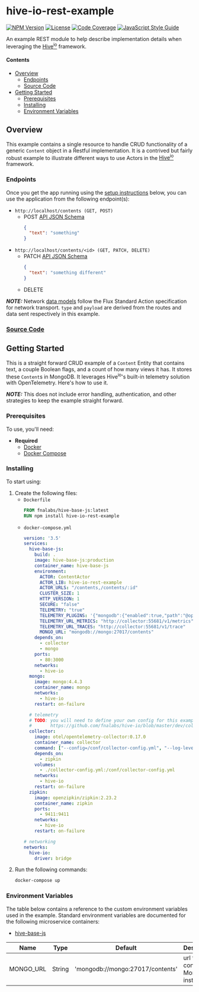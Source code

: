 # hive-io-rest-example

[![NPM Version][npm-image]][npm-url]
[![License][license-image]][license-url]
[![Code Coverage][codecov-image]][codecov-url]
[![JavaScript Style Guide][style-image]][style-url]

An example REST module to help describe implementation details when leveraging the [Hive<sup>io</sup>](https://hiveframework.io) framework.

#### Contents

- [Overview](#overview)
    - [Endpoints](#endpoints)
    - [Source Code](#source-code)
- [Getting Started](#getting-started)
    - [Prerequisites](#prerequisites)
    - [Installing](#installing)
    - [Environment Variables](#environment-variables)

## Overview

This example contains a single resource to handle CRUD functionality of a generic `Content` object in a Restful implementation. It is a contrived but fairly robust example to illustrate different ways to use Actors in the [Hive<sup>io</sup>](https://hiveframework.io) framework.

### Endpoints

Once you get the app running using the [setup instructions](#getting-started) below, you can use the application from the following endpoint(s):

- `http://localhost/contents (GET, POST)`
    - POST [API JSON Schema](https://github.com/fnalabs/hive-io/blob/master/packages/hive-js-rest-example/src/schemas/json/Content.json)
        ```json
        {
          "text": "something"
        }
        ```
- `http://localhost/contents/<id> (GET, PATCH, DELETE)`
    - PATCH [API JSON Schema](https://github.com/fnalabs/hive-io/blob/master/packages/hive-js-rest-example/src/schemas/json/Content.json)
        ```json
        {
          "text": "something different"
        }
        ```
    - DELETE

***NOTE:*** Network [data models](https://hiveframework.io/model) follow the Flux Standard Action specification for network transport. `type` and `payload` are derived from the routes and data sent respectively in this example.

### [Source Code](https://github.com/fnalabs/hive-io/tree/master/packages/hive-js-rest-example)

## Getting Started

This is a straight forward CRUD example of a `Content` Entity that contains text, a couple Boolean flags, and a count of how many views it has. It stores these `Content`s in MongoDB. It leverages Hive<sup>io</sup>'s built-in telemetry solution with OpenTelemetry. Here's how to use it.

***NOTE:*** This does not include error handling, authentication, and other strategies to keep the example straight forward.

### Prerequisites

To use, you'll need:

- **Required**
    - [Docker](https://www.docker.com)
    - [Docker Compose](https://docs.docker.com/compose/)

### Installing

To start using:

1. Create the following files:
    - `Dockerfile`
        ```dockerfile
        FROM fnalabs/hive-base-js:latest
        RUN npm install hive-io-rest-example
        ```
    - `docker-compose.yml`
        ```yml
        version: '3.5'
        services:
          hive-base-js:
            build: .
            image: hive-base-js:production
            container_name: hive-base-js
            environment:
              ACTOR: ContentActor
              ACTOR_LIB: hive-io-rest-example
              ACTOR_URLS: "/contents,/contents/:id"
              CLUSTER_SIZE: 1
              HTTP_VERSION: 1
              SECURE: "false"
              TELEMETRY: "true"
              TELEMETRY_PLUGINS: '{"mongodb":{"enabled":true,"path":"@opentelemetry/plugin-mongodb"},"mongoose":{"enabled":true,"path":"@wdalmut/opentelemetry-plugin-mongoose"}}'
              TELEMETRY_URL_METRICS: "http://collector:55681/v1/metrics"
              TELEMETRY_URL_TRACES: "http://collector:55681/v1/trace"
              MONGO_URL: "mongodb://mongo:27017/contents"
            depends_on:
              - collector
              - mongo
            ports:
              - 80:3000
            networks:
              - hive-io
          mongo:
            image: mongo:4.4.3
            container_name: mongo
            networks:
              - hive-io
            restart: on-failure

          # telemetry
          # TODO: you will need to define your own config for this example
          #       https://github.com/fnalabs/hive-io/blob/master/dev/collector/collector-config.yml
          collector:
            image: otel/opentelemetry-collector:0.17.0
            container_name: collector
            command: ["--config=/conf/collector-config.yml", "--log-level=ERROR"]
            depends_on:
              - zipkin
            volumes:
              - ./collector-config.yml:/conf/collector-config.yml
            networks:
              - hive-io
            restart: on-failure
          zipkin:
            image: openzipkin/zipkin:2.23.2
            container_name: zipkin
            ports:
              - 9411:9411
            networks:
              - hive-io
            restart: on-failure

        # networking
        networks:
          hive-io:
            driver: bridge
        ```
2. Run the following commands:
    ```sh
    docker-compose up
    ```

### Environment Variables

The table below contains a reference to the custom environment variables used in the example. Standard environment variables are documented for the following microservice containers:

- [hive-base-js](https://github.com/fnalabs/hive-io/tree/master/containers/hive-base-js#environment-variables)

Name       | Type    | Default                           | Description
---------- | ------- | --------------------------------- | -----------------------------------
MONGO_URL  | String  | 'mongodb://mongo:27017/contents'  | url to connect to MongoDB instance

[npm-image]: https://img.shields.io/npm/v/hive-io-rest-example.svg
[npm-url]: https://www.npmjs.com/package/hive-io-rest-example

[license-image]: https://img.shields.io/badge/License-Apache%202.0-blue.svg
[license-url]: https://github.com/fnalabs/hive-io/blob/master/packages/hive-js-rest-example/LICENSE

[codecov-image]: https://codecov.io/gh/fnalabs/hive-io/branch/master/graph/badge.svg
[codecov-url]: https://codecov.io/gh/fnalabs/hive-io

[style-image]: https://img.shields.io/badge/code_style-standard-brightgreen.svg
[style-url]: https://standardjs.com
